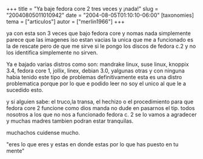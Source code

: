 +++
title = "Ya baje fedora core 2 tres veces y ¡nada!"
slug = "20040805011010942"
date = "2004-08-05T01:10:10-06:00"
[taxonomies]
tema = ["articulos"]
autor = ["merlin1966"]
+++

ya con esta son 3 veces que bajo fedora core y nomas nada simplemente
parece que las imagenes iso estan vacias la unica que me a funcionado es
la de rescate pero de que me sirve si le pongo los discos de fedora c.2
y no los identifica simplemente no sirven.

<!-- more -->
Ya e bajado varias distros como son: mandrake linux, suse linux, knoppix
3.4, fedora core 1, jollix, linex, debian 3.0, yalgunas otras y con
ninguna habia tenido este tipo de problemas definitivamente esta es una
distro problematica porque por lo que e podido leer no soy el unico al
que le a sucedido esto.

y si alguien sabe: el truco,la transa, el hechizo o el procedimiento
para que fedora core 2 funcione como dios manda no dude en pasarnos el
tip. todos nosotros a los que no nos a funcionado fedora c. 2 se lo
vamos a agradecer y muchas madres tambien podran estar tranquilas.

muchachos cuidense mucho.

&quot;eres lo que eres y estas en donde estas por lo que has puesto en
tu mente&quot;
